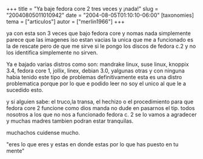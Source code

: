 +++
title = "Ya baje fedora core 2 tres veces y ¡nada!"
slug = "20040805011010942"
date = "2004-08-05T01:10:10-06:00"
[taxonomies]
tema = ["articulos"]
autor = ["merlin1966"]
+++

ya con esta son 3 veces que bajo fedora core y nomas nada simplemente
parece que las imagenes iso estan vacias la unica que me a funcionado es
la de rescate pero de que me sirve si le pongo los discos de fedora c.2
y no los identifica simplemente no sirven.

<!-- more -->
Ya e bajado varias distros como son: mandrake linux, suse linux, knoppix
3.4, fedora core 1, jollix, linex, debian 3.0, yalgunas otras y con
ninguna habia tenido este tipo de problemas definitivamente esta es una
distro problematica porque por lo que e podido leer no soy el unico al
que le a sucedido esto.

y si alguien sabe: el truco,la transa, el hechizo o el procedimiento
para que fedora core 2 funcione como dios manda no dude en pasarnos el
tip. todos nosotros a los que no nos a funcionado fedora c. 2 se lo
vamos a agradecer y muchas madres tambien podran estar tranquilas.

muchachos cuidense mucho.

&quot;eres lo que eres y estas en donde estas por lo que has puesto en
tu mente&quot;
